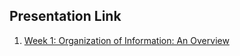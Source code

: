 ## Presentation Link

1. [Week 1: Organization of Information: An Overview](https://manika-lamba.github.io/LIS5043/Week-1/#/title-slide)
